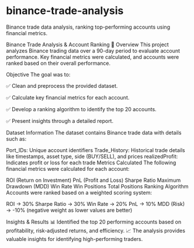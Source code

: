 # binance-trade-analysis
Binance trade data analysis, ranking top-performing accounts using financial metrics.

Binance Trade Analysis & Account Ranking 🚀
Overview
This project analyzes Binance trading data over a 90-day period to evaluate account performance. Key financial metrics were calculated, and accounts were ranked based on their overall performance.

Objective
The goal was to:

✅ Clean and preprocess the provided dataset.

✅ Calculate key financial metrics for each account.

✅ Develop a ranking algorithm to identify the top 20 accounts.

✅ Present insights through a detailed report.

Dataset Information
The dataset contains Binance trade data with details such as:

Port_IDs: Unique account identifiers
Trade_History: Historical trade details like timestamps, asset type, side (BUY/SELL), and prices
realizedProfit: Indicates profit or loss for each trade
Metrics Calculated
The following financial metrics were calculated for each account:

ROI (Return on Investment)
PnL (Profit and Loss)
Sharpe Ratio
Maximum Drawdown (MDD)
Win Rate
Win Positions
Total Positions
Ranking Algorithm
Accounts were ranked based on a weighted scoring system:

ROI → 30%
Sharpe Ratio → 30%
Win Rate → 20%
PnL → 10%
MDD (Risk) → -10% (negative weight as lower values are better)


Insights & Results
📊 Identified the top 20 performing accounts based on profitability, risk-adjusted returns, and efficiency.
📈 The analysis provides valuable insights for identifying high-performing traders.
